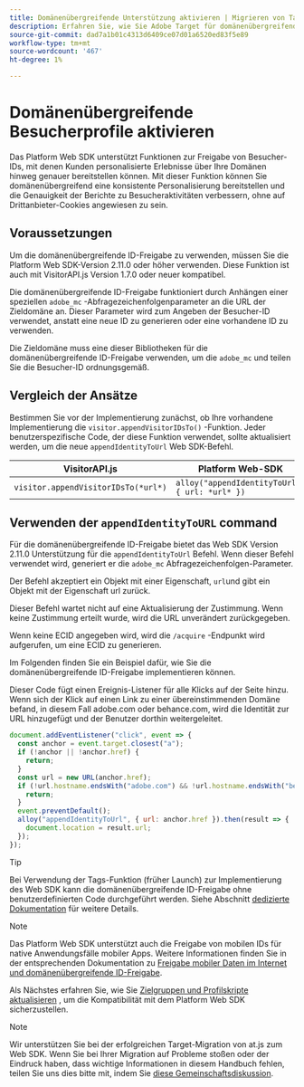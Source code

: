 ```yaml
---
title: Domänenübergreifende Unterstützung aktivieren | Migrieren von Target von at.js 2.x zum Web SDK
description: Erfahren Sie, wie Sie Adobe Target für domänenübergreifende und mobile Apps mithilfe des Experience Platform Web SDK für Webbrowser-Szenarien konfigurieren.
source-git-commit: dad7a1b01c4313d6409ce07d01a6520ed83f5e89
workflow-type: tm+mt
source-wordcount: '467'
ht-degree: 1%

---
```


# Domänenübergreifende Besucherprofile aktivieren

Das Platform Web SDK unterstützt Funktionen zur Freigabe von Besucher-IDs, mit denen Kunden personalisierte Erlebnisse über Ihre Domänen hinweg genauer bereitstellen können. Mit dieser Funktion können Sie domänenübergreifend eine konsistente Personalisierung bereitstellen und die Genauigkeit der Berichte zu Besucheraktivitäten verbessern, ohne auf Drittanbieter-Cookies angewiesen zu sein.

## Voraussetzungen

Um die domänenübergreifende ID-Freigabe zu verwenden, müssen Sie die Platform Web SDK-Version 2.11.0 oder höher verwenden. Diese Funktion ist auch mit VisitorAPI.js Version 1.7.0 oder neuer kompatibel.

Die domänenübergreifende ID-Freigabe funktioniert durch Anhängen einer speziellen `adobe_mc` -Abfragezeichenfolgenparameter an die URL der Zieldomäne an. Dieser Parameter wird zum Angeben der Besucher-ID verwendet, anstatt eine neue ID zu generieren oder eine vorhandene ID zu verwenden.

Die Zieldomäne muss eine dieser Bibliotheken für die domänenübergreifende ID-Freigabe verwenden, um die `adobe_mc` und teilen Sie die Besucher-ID ordnungsgemäß.

## Vergleich der Ansätze

Bestimmen Sie vor der Implementierung zunächst, ob Ihre vorhandene Implementierung die `visitor.appendVisitorIDsTo()` -Funktion. Jeder benutzerspezifische Code, der diese Funktion verwendet, sollte aktualisiert werden, um die neue `appendIdentityToUrl` Web SDK-Befehl.

| VisitorAPI.js | Platform Web-SDK |
| --- | --- |
| `visitor.appendVisitorIDsTo(*url*)` | `alloy("appendIdentityToUrl", { url: *url* })` |

## Verwenden der `appendIdentityToURL` command

Für die domänenübergreifende ID-Freigabe bietet das Web SDK Version 2.11.0 Unterstützung für die `appendIdentityToUrl` Befehl. Wenn dieser Befehl verwendet wird, generiert er die `adobe_mc` Abfragezeichenfolgen-Parameter.

Der Befehl akzeptiert ein Objekt mit einer Eigenschaft, `url`und gibt ein Objekt mit der Eigenschaft url zurück.

Dieser Befehl wartet nicht auf eine Aktualisierung der Zustimmung. Wenn keine Zustimmung erteilt wurde, wird die URL unverändert zurückgegeben.

Wenn keine ECID angegeben wird, wird die `/acquire` -Endpunkt wird aufgerufen, um eine ECID zu generieren.

Im Folgenden finden Sie ein Beispiel dafür, wie Sie die domänenübergreifende ID-Freigabe implementieren können.

Dieser Code fügt einen Ereignis-Listener für alle Klicks auf der Seite hinzu. Wenn sich der Klick auf einen Link zu einer übereinstimmenden Domäne befand, in diesem Fall adobe.com oder behance.com, wird die Identität zur URL hinzugefügt und der Benutzer dorthin weitergeleitet.

```Javascript
document.addEventListener("click", event => {
  const anchor = event.target.closest("a");
  if (!anchor || !anchor.href) {
    return;
  }
  const url = new URL(anchor.href);
  if (!url.hostname.endsWith("adobe.com") && !url.hostname.endsWith("behance.com")) {
    return;
  }
  event.preventDefault();
  alloy("appendIdentityToUrl", { url: anchor.href }).then(result => {
    document.location = result.url;
  });
});
```

>[!TIP]
>
>Bei Verwendung der Tags-Funktion (früher Launch) zur Implementierung des Web SDK kann die domänenübergreifende ID-Freigabe ohne benutzerdefinierten Code durchgeführt werden. Siehe Abschnitt [dedizierte Dokumentation](https://experienceleague.adobe.com/docs/experience-platform/edge/identity/id-sharing.html#tags-extension) für weitere Details.

>[!NOTE]
>
>Das Platform Web SDK unterstützt auch die Freigabe von mobilen IDs für native Anwendungsfälle mobiler Apps. Weitere Informationen finden Sie in der entsprechenden Dokumentation zu [Freigabe mobiler Daten im Internet und domänenübergreifende ID-Freigabe](https://experienceleague.adobe.com/docs/experience-platform/edge/identity/id-sharing.html).

Als Nächstes erfahren Sie, wie Sie [Zielgruppen und Profilskripte aktualisieren](update-audiences.md) , um die Kompatibilität mit dem Platform Web SDK sicherzustellen.

>[!NOTE]
>
>Wir unterstützen Sie bei der erfolgreichen Target-Migration von at.js zum Web SDK. Wenn Sie bei Ihrer Migration auf Probleme stoßen oder der Eindruck haben, dass wichtige Informationen in diesem Handbuch fehlen, teilen Sie uns dies bitte mit, indem Sie [diese Gemeinschaftsdiskussion](https://experienceleaguecommunities.adobe.com/t5/adobe-experience-platform-launch/tutorial-discussion-implement-adobe-experience-cloud-with-web/td-p/444996).